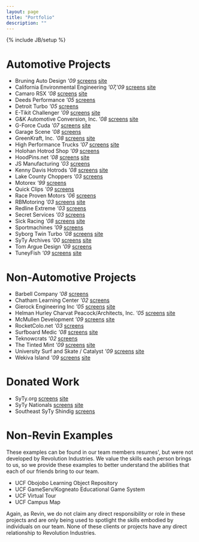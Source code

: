 ```yaml
---
layout: page
title: "Portfolio"
description: ""
---
```

{% include JB/setup %}

# Automotive Projects

* Bruning Auto Design *'09* <a href="http://www.rev-in.com/gallery/main.php?g2_itemId=3033">screens</a> <a href="http://www.bruningautodesign.com/">site</a>
* California Environmental Engineering *'07,'09* <a href="http://www.rev-in.com/gallery/main.php?g2_itemId=12">screens</a> <a href="http://www.ceecalif.com/">site</a>
* Camaro RSX *'08* <a href="http://www.rev-in.com/gallery/main.php?g2_itemId=3002">screens</a> <a href="http://www.camarorsx.com/">site</a>
* Deeds Performance *'05* <a href="http://www.rev-in.com/gallery/main.php?g2_itemId=159">screens</a>
* Detroit Turbo *'05* <a href="http://www.rev-in.com/gallery/main.php?g2_itemId=971">screens</a>
* E-Tikit Challenger *'09* <a href="http://www.rev-in.com/gallery/main.php?g2_itemId=3232">screens</a> <a href="http://etikitchallenger.com/">site</a>
* G&amp;K Automotive Conversion, Inc. *'08* <a href="http://www.rev-in.com/gallery/main.php?g2_itemId=114">screens</a> <a href="http://www.gnkauto.com/">site</a>
* G-Force Cuda *'07* <a href="http://www.rev-in.com/gallery/main.php?g2_itemId=2643">screens</a> <a href="http://www.g-forcecuda.com">site</a>
* Garage Scene *'08* <a href="http://www.rev-in.com/gallery/main.php?g2_itemId=3172">screens</a>
* GreenKraft, Inc. *'08* <a href="http://www.rev-in.com/gallery/main.php?g2_itemId=3348">screens</a> <a href="http://www.greenkraftinc.com/">site</a>
* High Performance Trucks *'07* <a href="http://www.rev-in.com/gallery/main.php?g2_itemId=1074">screens</a> <a href="http://www.highperformancetrucks.com/">site</a>
* Holohan Hotrod Shop *'09* <a href="http://www.rev-in.com/gallery/main.php?g2_itemId=3538">screens</a>
* HoodPins.net *'08* <a href="http://www.rev-in.com/gallery/main.php?g2_itemId=2953">screens</a> <a href="http://www.hoodpins.net/">site</a>
* JS Manufacturing *'03* <a href="http://www.rev-in.com/gallery/main.php?g2_itemId=378">screens</a>
* Kenny Davis Hotrods *'08* <a href="http://www.rev-in.com/gallery/main.php?g2_itemId=3280">screens</a> <a href="http://www.kdhotrods.com/">site</a>
* Lake County Choppers *'03* <a href="http://www.rev-in.com/gallery/main.php?g2_itemId=305">screens</a>
* Motorex *'99* <a href="http://www.rev-in.com/gallery/main.php?g2_itemId=429">screens</a>
* Quick Clips *'09* <a href="http://www.rev-in.com/gallery/main.php?g2_itemId=3529">screens</a>
* Race Proven Motors *'06* <a href="http://www.rev-in.com/gallery/main.php?g2_itemId=226">screens</a>
* RBMotoring *'03* <a href="http://www.rev-in.com/gallery/main.php?g2_itemId=69">screens</a> <a href="http://rbmotoring.com">site</a>
* Redline Extreme *'03* <a href="http://www.rev-in.com/gallery/main.php?g2_itemId=459">screens</a>
* Secret Services *'03* <a href="http://www.rev-in.com/gallery/main.php?g2_itemId=660">screens</a>
* Sick Racing *'08* <a href="http://www.rev-in.com/gallery/main.php?g2_itemId=1672">screens</a> <a href="http://sickracing.net/">site</a>
* Sportmachines *'09* <a href="http://www.rev-in.com/gallery/main.php?g2_itemId=3109">screens</a>
* Syborg Twin Turbo *'08* <a href="http://www.rev-in.com/gallery/main.php?g2_itemId=902">screens</a> <a href="http://www.syborgtwinturbo.com">site</a>
* SyTy Archives *'00* <a href="http://www.rev-in.com/gallery/main.php?g2_itemId=802">screens</a> <a href="http://sytyarchives.com">site</a>
* Tom Argue Design *'09* <a href="http://www.rev-in.com/gallery/main.php?g2_itemId=3552">screens</a>
* TuneyFish *'09* <a href="http://www.rev-in.com/gallery/main.php?g2_itemId=3160">screens</a> <a href="http://www.tuneyfish.com/">site</a>

# Non-Automotive Projects

* Barbell Company *'08* <a href="http://www.rev-in.com/gallery/main.php?g2_itemId=2776">screens</a>
* Chatham Learning Center *'02* <a href="http://www.rev-in.com/gallery/main.php?g2_itemId=324">screens</a>
* Gierock Engineering Inc *'05* <a href="http://www.rev-in.com/gallery/main.php?g2_itemId=2739">screens</a> <a href="http://www.gierokeng.com/">site</a>
* Helman Hurley Charvat Peacock/Architects, Inc. *'05* <a href="http://www.rev-in.com/gallery/main.php?g2_itemId=1384">screens</a> <a href="http://hhcp.com">site</a>
* McMullen Development *'09* <a href="">screens</a> <a href="http://www.mcmullendevelopment.com/">site</a>
* RocketColo.net *'03* <a href="http://www.rev-in.com/gallery/v/rocketcolo/">screens</a>
* Surfboard Medic *'08* <a href="http://www.rev-in.com/gallery/main.php?g2_itemId=2900">screens</a> <a href="http://surfboardmedic.com">site</a>
* Teknowcrats *'02* <a href="http://www.rev-in.com/gallery/main.php?g2_itemId=675">screens</a>
* The Tinted Mint *'09* <a href="http://www.rev-in.com/gallery/main.php?g2_itemId=675">screens</a> <a href="http://thetintedmint.com">site</a>
* University Surf and Skate / Catalyst *'09* <a href="http://www.rev-in.com/gallery/main.php?g2_itemId=2911">screens</a> <a href="http://universitysurfandskate.com">site</a>
* Wekiva Island *'09* <a href="">screens</a> <a href="http://wekivaisland.com/">site</a>

# Donated Work

* SyTy.org <a href="">screens</a> <a href="http://syty.org">site</a>
* SyTy Nationals <a href="http://www.rev-in.com/gallery/main.php?g2_itemId=828">screens</a> <a href="http://www.sytynationals.com">site</a>
* Southeast SyTy Shindig <a href="http://www.rev-in.com/gallery/main.php?g2_itemId=2768">screens</a>

# Non-Revin Examples

These examples can be found in our team members resumes', but were not developed by Revolution Industries.  We value the skills each person brings to us, so we provide these examples to better understand the abilities that each of our friends bring to our team.

* UCF Obojobo Learning Object Repository
* UCF GameServ/Kogneato Educational Game System
* UCF Virtual Tour
* UCF Campus Map


Again, as Revin, we do not claim any direct responsibility or role in these projects and are only being used to spotlight the skills embodied by individuals on our team.  None of these clients or projects have any direct relationship to Revolution Industries.